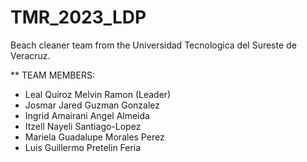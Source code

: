 # TMR_2023_LDP
Beach cleaner team from the Universidad Tecnologica del Sureste de Veracruz.



** TEAM MEMBERS:
- Leal Quiroz Melvin Ramon (Leader)
- Josmar Jared Guzman Gonzalez
- Ingrid Amairani Angel Almeida
- Itzell Nayeli Santiago-Lopez
- Mariela Guadalupe Morales Perez
- Luis Guillermo Pretelin Feria 
